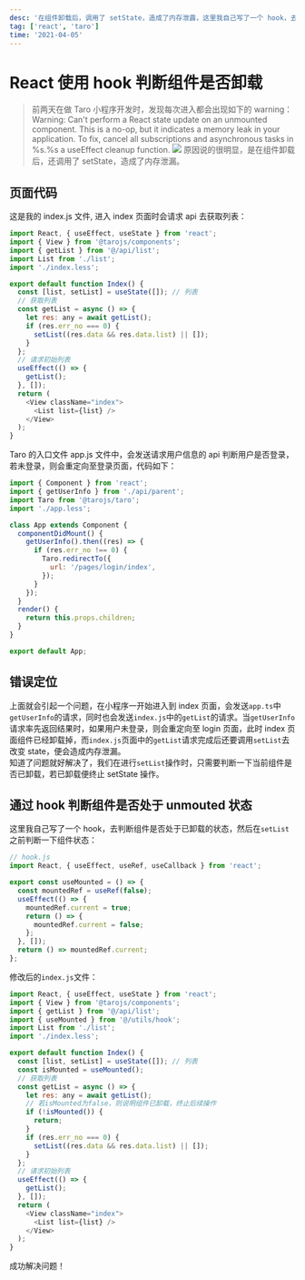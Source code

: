 ```yaml
---
desc: '在组件卸载后，调用了 setState，造成了内存泄露，这里我自己写了一个 hook，去判断组件是否处于已卸载的状态。'
tag: ['react', 'taro']
time: '2021-04-05'
---
```


# React 使用 hook 判断组件是否卸载

> 前两天在做 Taro 小程序开发时，发现每次进入都会出现如下的 warning：<br/>
> Warning: Can't perform a React state update on an unmounted component. This is a no-op, but it indicates a memory leak in your application. To fix, cancel all subscriptions and asynchronous tasks in %s.%s a useEffect cleanup function.
> ![](https://p6-juejin.byteimg.com/tos-cn-i-k3u1fbpfcp/fd68ddaa70ab4a928923c1fe0fa97ebd~tplv-k3u1fbpfcp-zoom-1.image)
> 原因说的很明显，是在组件卸载后，还调用了 setState，造成了内存泄漏。

## 页面代码

这是我的 index.js 文件, 进入 index 页面时会请求 api 去获取列表：

```javascript
import React, { useEffect, useState } from 'react';
import { View } from '@tarojs/components';
import { getList } from '@/api/list';
import List from './list';
import './index.less';

export default function Index() {
  const [list, setList] = useState([]); // 列表
  // 获取列表
  const getList = async () => {
    let res: any = await getList();
    if (res.err_no === 0) {
      setList((res.data && res.data.list) || []);
    }
  };
  // 请求初始列表
  useEffect(() => {
    getList();
  }, []);
  return (
    <View className="index">
      <List list={list} />
    </View>
  );
}
```

Taro 的入口文件 app.js 文件中，会发送请求用户信息的 api 判断用户是否登录，若未登录，则会重定向至登录页面，代码如下：

```javascript
import { Component } from 'react';
import { getUserInfo } from './api/parent';
import Taro from '@tarojs/taro';
import './app.less';

class App extends Component {
  componentDidMount() {
    getUserInfo().then((res) => {
      if (res.err_no !== 0) {
        Taro.redirectTo({
          url: '/pages/login/index',
        });
      }
    });
  }
  render() {
    return this.props.children;
  }
}

export default App;
```

## 错误定位

上面就会引起一个问题，在小程序一开始进入到 index 页面，会发送`app.ts`中`getUserInfo`的请求，同时也会发送`index.js`中的`getList`的请求。当`getUserInfo`请求率先返回结果时，如果用户未登录，则会重定向至 login 页面，此时 index 页面组件已经卸载掉，而`index.js`页面中的`getList`请求完成后还要调用`setList`去改变 state，便会造成内存泄漏。<br>
知道了问题就好解决了，我们在进行`setList`操作时，只需要判断一下当前组件是否已卸载，若已卸载便终止 setState 操作。

## 通过 hook 判断组件是否处于 unmouted 状态

这里我自己写了一个 hook，去判断组件是否处于已卸载的状态，然后在`setList`之前判断一下组件状态：

```javascript
// hook.js
import React, { useEffect, useRef, useCallback } from 'react';

export const useMounted = () => {
  const mountedRef = useRef(false);
  useEffect(() => {
    mountedRef.current = true;
    return () => {
      mountedRef.current = false;
    };
  }, []);
  return () => mountedRef.current;
};
```

修改后的`index.js`文件：

```javascript
import React, { useEffect, useState } from 'react';
import { View } from '@tarojs/components';
import { getList } from '@/api/list';
import { useMounted } from '@/utils/hook';
import List from './list';
import './index.less';

export default function Index() {
  const [list, setList] = useState([]); // 列表
  const isMounted = useMounted();
  // 获取列表
  const getList = async () => {
    let res: any = await getList();
    // 若isMounted为false，则说明组件已卸载，终止后续操作
    if (!isMounted()) {
      return;
    }
    if (res.err_no === 0) {
      setList((res.data && res.data.list) || []);
    }
  };
  // 请求初始列表
  useEffect(() => {
    getList();
  }, []);
  return (
    <View className="index">
      <List list={list} />
    </View>
  );
}
```

成功解决问题！
